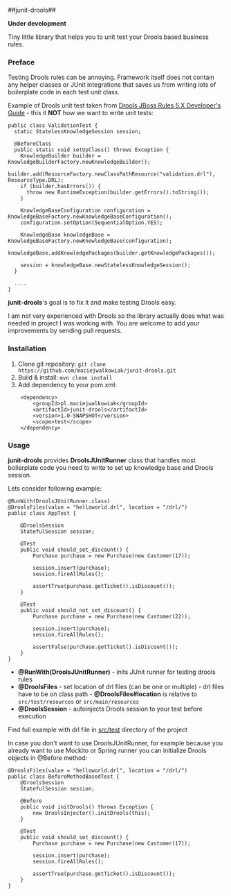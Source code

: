 ##junit-drools##

**Under development**

Tiny little library that helps you to unit test your Drools based business rules.


### Preface ###

Testing Drools rules can be annoying. Framework itself does not contain any helper classes or JUnit integrations that saves us from writing lots of boilerplate code in each test unit class. 

Example of Drools unit test taken from [Drools JBoss Rules 5.X Developer's Guide](https://code.google.com/p/droolsbook) - this it **NOT** how we want to write unit tests:

    public class ValidationTest {
      static StatelessKnowledgeSession session;
      
      @BeforeClass
      public static void setUpClass() throws Exception {
        KnowledgeBuilder builder = KnowledgeBuilderFactory.newKnowledgeBuilder();
        builder.add(ResourceFactory.newClassPathResource("validation.drl"), ResourceType.DRL);
        if (builder.hasErrors()) {
          throw new RuntimeException(builder.getErrors().toString());
        }
        
        KnowledgeBaseConfiguration configuration = KnowledgeBaseFactory.newKnowledgeBaseConfiguration();
        configuration.setOption(SequentialOption.YES);
    
        KnowledgeBase knowledgeBase = KnowledgeBaseFactory.newKnowledgeBase(configuration);
        knowledgeBase.addKnowledgePackages(builder.getKnowledgePackages());
        
        session = knowledgeBase.newStatelessKnowledgeSession();
      }
      
      ....
    }


**junit-drools**'s goal is to fix it and make testing Drools easy.

I am not very experienced with Drools so the library actually does what was needed in project I was working with. You are welcome to add your improvements by sending pull requests.

### Installation ###

1. Clone git repository: `git clone https://github.com/maciejwalkowiak/junit-drools.git`
2. Build & install: `mvn clean install`
3. Add dependency to your pom.xml:
        
```
    <dependency>
        <groupId>pl.maciejwalkowiak</groupId>
        <artifactId>junit-drools</artifactId>
        <version>1.0-SNAPSHOT</version>
        <scope>test</scope>
    </dependency>
```

### Usage ###

**junit-drools** provides **DroolsJUnitRunner** class that handles most boilerplate code you need to write to set up knowledge base and Drools session. 
    
Lets consider following example:    

    @RunWith(DroolsJUnitRunner.class)
    @DroolsFiles(value = "helloworld.drl", location = "/drl/")
    public class AppTest {
    
        @DroolsSession
        StatefulSession session;
    
        @Test
        public void should_set_discount() {
            Purchase purchase = new Purchase(new Customer(17));
    
            session.insert(purchase);
            session.fireAllRules();
    
            assertTrue(purchase.getTicket().isDiscount());
        }
    
        @Test
        public void should_not_set_discount() {
            Purchase purchase = new Purchase(new Customer(22));
    
            session.insert(purchase);
            session.fireAllRules();
    
            assertFalse(purchase.getTicket().isDiscount());
        }
    }

- **@RunWith(DroolsJUnitRunner)** - inits JUnit runner for testing drools rules
- **@DroolsFiles** - set location of drl files (can be one or multiple) - drl files have to be on class path - **@DroolsFiles#location** is relative to ```src/test/resources``` or ```src/main/resources```
- **@DroolsSession** - autoinjects Drools session to your test before execution

Find full example with drl file in [src/test](https://github.com/maciejwalkowiak/junit-drools/tree/master/src/test) directory of the project

In case you don't want to use DroolsJUnitRunner, for example because you already want to use Mockito or Spring runner you can initialize Drools objects in @Before method:

    @DroolsFiles(value = "helloworld.drl", location = "/drl/")
    public class BeforeMethodBasedTest {
        @DroolsSession
        StatefulSession session;
    
        @Before
        public void initDrools() throws Exception {
            new DroolsInjector().initDrools(this);
        }
    
        @Test
        public void should_set_discount() {
            Purchase purchase = new Purchase(new Customer(17));
    
            session.insert(purchase);
            session.fireAllRules();
    
            assertTrue(purchase.getTicket().isDiscount());
        }
    }
